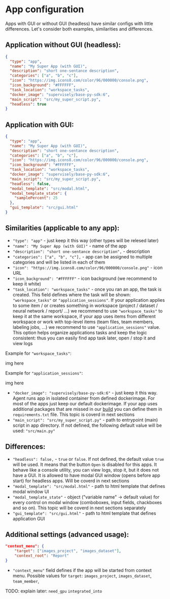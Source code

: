 # App configuration
Apps with GUI or without GUI (headless) have similar configs with little differences. Let's consider both examples, similarities and differences.  

## Application without GUI (headless):
```json
{
  "type": "app",
  "name": "My Super App (with GUI)",
  "description": "short one-sentance description",
  "categories": ["a", "b", "c"],
  "icon": "https://img.icons8.com/color/96/000000/console.png",
  "icon_background": "#FFFFFF",
  "task_location": "workspace_tasks",
  "docker_image": "supervisely/base-py-sdk:6",
  "main_script": "src/my_super_script.py",
  "headless": true
}
```


## Application with GUI:
```json
{
  "type": "app",
  "name": "My Super App (with GUI)",
  "description": "short one-sentance description",
  "categories": ["a", "b", "c"],
  "icon": "https://img.icons8.com/color/96/000000/console.png",
  "icon_background": "#FFFFFF",
  "task_location": "workspace_tasks",
  "docker_image": "supervisely/base-py-sdk:6",
  "main_script": "src/my_super_script.py",
  "headless": false,
  "modal_template": "src/modal.html",
  "modal_template_state": {
    "samplePercent": 25
  },
  "gui_template": "src/gui.html"
}
```


## Similarities (applicable to any app):
- `"type": "app"` - just keep it this way (other types will be relesed later)
- `"name": "My Super App (with GUI)"` - name of the app
- `"description": "short one-sentance description",` - description
- `"categories": ["a", "b", "c"],` - app can be assigned to multiple categories and will be listed in each of them
- `"icon": "https://img.icons8.com/color/96/000000/console.png"` - icon URL
- `"icon_background": "#FFFFFF"` - icon background (we recommend to keep it white)
- `"task_location": "workspace_tasks"` - once you ran an app, the task is created. This field defines where the task will be shown: `"workspace_tasks"` or `"application_sessions"`. If your application applies to some item / or creates something in workspace (project / dataset / neural network / report/ ...) we recommend to use `"workspace_tasks"` to keep it at the same workspace, if your app uses items from different workspace or work with top-level items (team files, team members, labeling jobs, ...) we recommend to use `"application_sessions"` value. This option helps organize applications tasks and keep the logic consistent: thus you can easily find app task later, open / stop it and view logs 

Example for `"workspace_tasks"`: 

img here


Example for `"application_sessions"`: 

img here

- `"docker_image": "supervisely/base-py-sdk:6"` -  just keep it this way. Agent runs app in isolated container from defined dockerimage. For most of the apps just keep our default dockerimage. If your app uses additional packages that are missed in our [build](https://github.com/supervisely/supervisely/blob/master/base_images/py/Dockerfile) you can define them in `requirements.txt` file. This topic is coverd in next sections  
- `"main_script": "src/my_super_script.py"` - path to entrypoint (main) script in app directory. If not defined, the following default value will be used: `"src/main.py"` 

## Differences:
- `"headless": false,` - `true` or `false`.  If not defined, the default value `true` will be used. It means that the button `Open` is disabled for this apps. It behave like a console utility, you can view logs, stop it, but it does not have a GUI. It is allowed to have modal GUI window (opens before app start) for headless apps. Will be coverd in next sections
- `"modal_template": "src/modal.html"` - path to html template that defines modal window UI
- `"modal_template_state"` - object ("variable name" -> default value) for every control on modal window (comboboxes, input fields, chackboxes and so on). This topic will be coverd in next sections separately
- `"gui_template": "src/gui.html"` - path to html template that defines application GUI


## Additional settings (advanced usage):
```json
"context_menu": {
    "target": ["images_project", "images_dataset"],
    "context_root": "Report"
}
```

- `"context_menu"` field defines if the app will be started from context menu. Possible values for `target`: `images_project`, `images_dataset`, `team_member`, 


TODO: explain later:
`need_gpu`
`integrated_into`
